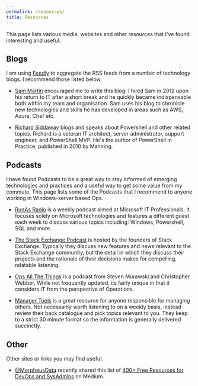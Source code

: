 ```yaml
---
permalink: /resources/
title: Resources
---
```

This page lists various media, websites and other resources that I've found interesting and useful.

## Blogs

I am using [Feedly](https://feedly.com/) to aggregate the RSS feeds from a number of technology blogs. I recommend those listed below.

- [Sam Martin](http://sammart.in) encouraged me to write this blog. I hired Sam in 2012 upon his return to IT after a short break and he quickly became indispensable both within my team and organisation. Sam uses his blog to chronicle new technologies and skills he has developed in areas such as AWS, Azure, Chef etc.

- [Richard Siddaway](https://richardspowershellblog.wordpress.com/) blogs and speaks about Powershell and other related topics. Richard is a veteran IT architect, server administrator, support engineer, and PowerShell MVP. He's the author of PowerShell in Practice, published in 2010 by Manning.

## Podcasts

I have found Podcasts to be a great way to stay informed of emerging technologies and practices and a useful way to get some value from my commute. This page lists some of the Podcasts that I recommend to anyone working in Windows-server based Ops.

- [RunAs Radio](http://runasradio.com/) is a weekly podcast aimed at Microsoft IT Professionals. It focuses solely on Microsoft technologies and features a different guest each week to discuss various topics including: Windows, Powershell, SQL and more.

- [The Stack Exchange Podcast](https://blog.stackoverflow.com/tags/podcasts/) is hosted by the founders of Stack Exchange. Typically they discuss new features and news relevant to the Stack Exchange community, but the detail in which they discuss their projects and the rationale of their decisions makes for compelling, relatable listening.

- [Ops All The Things](https://opsallthethings.com/) is a podcast from Steven Murawski and Christopher Webber. While not frequently updated, its fairly unique in that it considers IT from the perspective of Operations.

- [Manager Tools](https://www.manager-tools.com/podcasts) is a great resource for anyone responsible for managing others. Not necessarily worth listening to on a weekly basis, instead review their back catalogue and pick topics relevant to you. They keep to a strict 30 minute format so the information is generally delivered succinctly.

## Other

Other sites or links you may find useful.

- [@MorpheusData](https://medium.com/@MorpheusData) recently shared this list of [400+ Free Resources for DevOps and SysAdmins](https://medium.com/@MorpheusData/400-free-resources-for-devops-2e2ecf52e64a#.ujhkxfha5) on Medium.